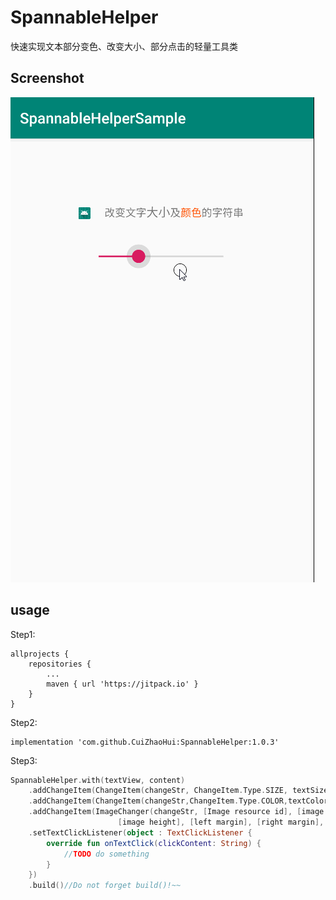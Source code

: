 # SpannableHelper

快速实现文本部分变色、改变大小、部分点击的轻量工具类

## Screenshot
![](https://raw.githubusercontent.com/CuiZhaoHui/SpannableHelper/master/gif/RECORD.gif)


## usage
Step1:
```
allprojects {
	repositories {
		...
		maven { url 'https://jitpack.io' }
	}
}
```

Step2:
```
implementation 'com.github.CuiZhaoHui:SpannableHelper:1.0.3'
```
Step3:
```kotlin
SpannableHelper.with(textView, content)
    .addChangeItem(ChangeItem(changeStr, ChangeItem.Type.SIZE, textSize))//Change text size
    .addChangeItem(ChangeItem(changeStr,ChangeItem.Type.COLOR,textColor,isClickAble))// Change text color
    .addChangeItem(ImageChanger(changeStr, [Image resource id], [image width],
                        [image height], [left margin], [right margin], isClickAble, changeAllPlace))//Change text to icon
    .setTextClickListener(object : TextClickListener {
        override fun onTextClick(clickContent: String) {
            //TODO do something
        }
    })
    .build()//Do not forget build()!~~
```
